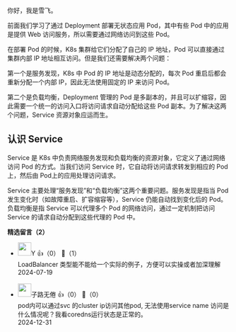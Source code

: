 你好，我是雪飞。

前面我们学习了通过 Deployment 部署无状态应用 Pod，其中有些 Pod 中的应用是提供 Web 访问服务，所以需要通过网络访问到这些 Pod。

在部署 Pod 的时候，K8s 集群给它们分配了自己的 IP 地址，Pod 可以直接通过集群内部 IP 地址相互访问。但是我们还需要解决两个问题：

第一个是服务发现，K8s 中 Pod 的 IP 地址是动态分配的，每次 Pod 重启后都会重新分配一个内部 IP，因此无法使用固定的 IP 来访问 Pod。

第二个是负载均衡，Deployment 管理的 Pod 是多副本的，并且可以扩缩容，因此需要一个统一的访问入口将访问请求自动分配给这些 Pod 副本。为了解决这两个问题，Service 资源对象应运而生。

## 认识 Service

Service 是 K8s 中负责网络服务发现和负载均衡的资源对象，它定义了通过网络访问 Pod 的方式。当我们访问 Service 时，它自动将访问请求转发到相应的 Pod 上，然后由 Pod上的应用处理访问请求。

Service 主要处理“服务发现”和“负载均衡”这两个重要问题。服务发现是指当 Pod 发生变化时（如故障重启、扩容缩容等），Service 仍能自动找到变化后的 Pod。负载均衡是指 Service 可以代理多个 Pod 的网络访问，通过一定机制把访问 Service 的请求自动分配到这些代理的 Pod 中。
<div><strong>精选留言（2）</strong></div><ul>
<li><img src="https://static001.geekbang.org/account/avatar/00/11/ff/28/040f6f01.jpg" width="30px"><span>Y</span> 👍（0） 💬（1）<div>LoadBalancer 类型能不能给一个实际的例子，方便可以实操或者加深理解</div>2024-07-19</li><br/><li><img src="https://static001.geekbang.org/account/avatar/00/18/11/09/c2d178b7.jpg" width="30px"><span>子路无倦</span> 👍（0） 💬（0）<div>pod内可以通过svc 的cluster ip访问其他pod, 无法使用service name 访问是什么情况呢？我看coredns运行状态是正常的。</div>2024-12-31</li><br/>
</ul>
